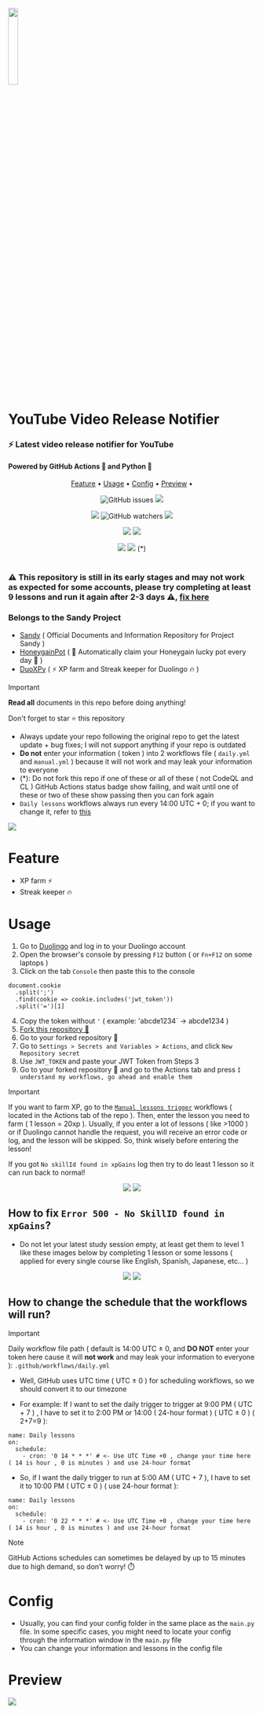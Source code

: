 <picture><img align="center" src="https://raw.githubusercontent.com/peme969/yt-channel-updates/main/updater.webp" width="20%"/></picture>

# YouTube Video Release Notifier

### ⚡️ Latest video release notifier for YouTube

#### Powered by GitHub Actions 🐙 and Python 🐍

<p align="center">
  <a href="#feature">Feature</a>
  •
  <a href="#usage">Usage</a>     
  •
  <a href="#config">Config</a>     
  •
  <a href="#preview">Preview</a>
  •
</p>
<p align="center">
  <img alt="GitHub issues" src="https://img.shields.io/github/issues/gorouflex/DuoXPy?style=flat">
  <img src="https://img.shields.io/github/forks/gorouflex/DuoXPy?style=flat">
<p align="center">
  <img src="https://img.shields.io/github/stars/gorouflex/DuoXPy?style=flat">
  <img alt="GitHub watchers" src="https://img.shields.io/github/watchers/gorouflex/DuoXPy?style=flat">
  <img src="https://img.shields.io/github/contributors/gorouflex/DuoXPy?style=flat">
</p>
<p align="center">
  <a href="https://github.com/gorouflex/DuoXPy/actions/workflows/codeql.yml"><img src="https://github.com/gorouflex/DuoXPy/actions/workflows/codeql.yml/badge.svg"></a>
  <a href="https://github.com/gorouflex/DuoXPy/actions/workflows/cl.yml"><img src="https://github.com/gorouflex/DuoXPy/actions/workflows/cl.yml/badge.svg"></a>
</p>
<p align="center">
  <a href="https://github.com/gorouflex/DuoXPy/actions/workflows/daily.yml"><img src="https://github.com/gorouflex/DuoXPy/actions/workflows/daily.yml/badge.svg"></a>
  <a href="https://github.com/gorouflex/DuoXPy/actions/workflows/manual.yml"><img src="https://github.com/gorouflex/DuoXPy/actions/workflows/manual.yml/badge.svg"></a> (*)
</p>

#

### ⚠️ This repository is still in its early stages and may not work as expected for some accounts, please try completing at least 9 lessons and run it again after 2-3 days ⚠️, <a href="#how-to-fix-error-500---no-skillid-found-in-xpgains">fix here</a>     

### Belongs to the Sandy Project

- [Sandy](https://github.com/gorouflex/Sandy/) ( Official Documents and Information Repository for Project Sandy )
- [HoneygainPot](https://github.com/gorouflex/HoneygainPot/) ( 🐝 Automatically claim your Honeygain lucky pot every day 🍯 )
- [DuoXPy](https://github.com/gorouflex/DuoXPy/) ( ⚡️ XP farm and Streak keeper for Duolingo 🔥 )
  
> [!IMPORTANT]
> **Read all** documents in this repo before doing anything!
> 
> Don't forget to star ⭐ this repository
> - Always update your repo following the original repo to get the latest update + bug fixes; I will not support anything if your repo is outdated
> - **Do not** enter your information ( token ) into 2 workflows file ( `daily.yml` and `manual.yml` ) because it will not work and may leak your information to everyone
> - (*): Do not fork this repo if one of these or all of these ( not CodeQL and CL ) GitHub Actions status badge show failing, and wait until one of these or two of these show passing then you can fork again
> - `Daily lessons` workflows always run every 14:00 UTC + 0; if you want to change it, refer to [this](https://github.com/gorouflex/DuoXPy/blob/main/README.md#how-to-change-the-schedule-that-the-workflows-will-run)
> <img src="https://i.imgur.com/htGeFlY.jpg">
  
# Feature 

- XP farm ⚡️
- Streak keeper 🔥

# Usage 

  1. Go to [Duolingo](https://www.duolingo.com) and log in to your Duolingo account
  2. Open the browser's console by pressing `F12` button ( or `Fn+F12` on some laptops )
  3. Click on the tab `Console` then paste this to the console

```
document.cookie
  .split(';')
  .find(cookie => cookie.includes('jwt_token'))
  .split('=')[1]
```
  4. Copy the token without `'` ( example: 'abcde1234` -> abcde1234 )
  5. [Fork this repository 🍴](https://github.com/gorouflex/DuoXPy/fork)
  6. Go to your forked repository 🍴
  7. Go to `Settings > Secrets and Variables > Actions`, and click `New Repository secret`
  8. Use `JWT_TOKEN` and paste your JWT Token from Steps 3
  9. Go to your forked repository 🍴 and go to the Actions tab and press `I understand my workflows, go ahead and enable them`

> [!IMPORTANT]
> If you want to farm XP, go to the [`Manual lessons trigger`](https://github.com/gorouflex/DuoXPy/actions/workflows/manual.yml) workflows ( located in the Actions tab of the repo ). Then, enter the lesson you need to farm ( 1 lesson = 20xp ). Usually, if you enter a lot of lessons ( like >1000 ) or if Duolingo cannot handle the request, you will receive an error code or log, and the lesson will be skipped. So, think wisely before entering the lesson!
> 
> If you got `No skillId found in xpGains` log then try to do least 1 lesson so it can run back to normal!

<p align="center">
  <img src="https://github.com/gorouflex/Sandy/blob/main/Img/DuoXPy/get_token.png">
  <img src="https://github.com/gorouflex/Sandy/blob/main/Img/DuoXPy/GitSettings.png">
</p>

## How to fix `Error 500 - No SkillID found in xpGains`?

- Do not let your latest study session empty, at least get them to level 1 like these images below by completing 1 lesson or some lessons ( applied for every single course like English, Spanish, Japanese, etc... )

<p align="center">
  <img src="https://github.com/gorouflex/Sandy/blob/main/Img/DuoXPy/wrong.png">
  <img src="https://github.com/gorouflex/Sandy/blob/main/Img/DuoXPy/correct.png">
</p>

## How to change the schedule that the workflows will run?

> [!IMPORTANT]
Daily workflow file path ( default is 14:00 UTC ± 0, and **DO NOT** enter your token here cause it will **not work** and may leak your information to everyone ): `.github/workflows/daily.yml`

- Well, GitHub uses UTC time ( UTC ± 0 ) for scheduling workflows, so we should convert it to our timezone

- For example: If I want to set the daily trigger to trigger at 9:00 PM ( UTC + 7 ) , I have to set it to 2:00 PM or 14:00 ( 24-hour format ) ( UTC ± 0 ) ( 2+7=9 ):

```
name: Daily lessons
on:
  schedule:
    - cron: '0 14 * * *' # <- Use UTC Time +0 , change your time here ( 14 is hour , 0 is minutes ) and use 24-hour format
```
- So, if I want the daily trigger to run at 5:00 AM ( UTC + 7 ), I have to set it to 10:00 PM ( UTC ± 0 ) ( use 24-hour format ):

```
name: Daily lessons
on:
  schedule:
    - cron: '0 22 * * *' # <- Use UTC Time +0 , change your time here ( 14 is hour , 0 is minutes ) and use 24-hour format
```


> [!NOTE]
> GitHub Actions schedules can sometimes be delayed by up to 15 minutes due to high demand, so don’t worry! ⏱️

# Config

- Usually, you can find your config folder in the same place as the `main.py` file. In some specific cases, you might need to locate your config through the information window in the `main.py` file
- You can change your information and lessons in the config file

# Preview

<p align="left">
  <img src="https://github.com/gorouflex/Sandy/blob/main/Img/DuoXPy/preview.png">
</p>
